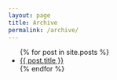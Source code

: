 ```yaml
---
layout: page
title: Archive
permalink: /archive/
---
```


<section class="archive">

<ul>
  {% for post in site.posts %}
    <li>
      <a href="{{ post.url }}">{{ post.title }}</a>
    </li>
  {% endfor %}
</ul>

</section>